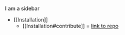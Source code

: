 I am a sidebar

- [[Installation]]
  - [[Installation#contribute]]
    = [link to repo](https://github.com/TrevorFlanigan/trevorflanigan.github.io)
